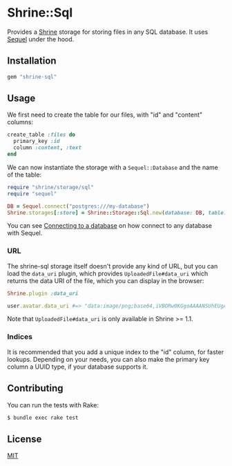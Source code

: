 # Shrine::Sql

Provides a [Shrine] storage for storing files in any SQL database. It uses
[Sequel] under the hood.

## Installation

```ruby
gem "shrine-sql"
```

## Usage

We first need to create the table for our files, with "id" and "content" columns:

```rb
create_table :files do
  primary_key :id
  column :content, :text
end
```

We can now instantiate the storage with a `Sequel::Database` and the name of
the table:

```rb
require "shrine/storage/sql"
require "sequel"

DB = Sequel.connect("postgres:///my-database")
Shrine.storages[:store] = Shrine::Storage::Sql.new(database: DB, table: :files)
```

You can see [Connecting to a database] on how connect to any database with
Sequel.

### URL

The shrine-sql storage itself doesn't provide any kind of URL, but you can load
the `data_uri` plugin, which provides `UploadedFile#data_uri` which returns the
data URI of the file, which you can display in the browser:

```rb
Shrine.plugin :data_uri
```
```rb
user.avatar.data_uri #=> "data:image/png;base64,iVBORw0KGgoAAAANSUhEUgAAAAUA"
```

Note that `UploadedFile#data_uri` is only available in Shrine >= 1.1.

### Indices

It is recommended that you add a unique index to the "id" column, for faster
lookups. Depending on your needs, you can also make the primary key column a
UUID type, if your database supports it.

## Contributing

You can run the tests with Rake:

```sh
$ bundle exec rake test
```

## License

[MIT](http://opensource.org/licenses/MIT)

[Shrine]: https://github.com/janko-m/shrine
[Sequel]: https://github.com/janko-m/shrine
[Connecting to a database]: http://sequel.jeremyevans.net/rdoc/files/doc/opening_databases_rdoc.html
